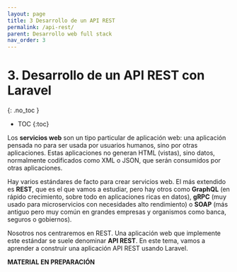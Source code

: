 ```yaml
---
layout: page
title: 3 Desarrollo de un API REST
permalink: /api-rest/
parent: Desarrollo web full stack
nav_order: 3
---
```

# 3. Desarrollo de un API REST con Laravel
{: .no_toc }

- TOC
{:toc}

Los **servicios web** son un tipo particular de aplicación web: una aplicación pensada no para ser usada por usuarios humanos, sino por otras aplicaciones. Estas aplicaciones no generan HTML (vistas), sino datos, normalmente codificados como XML o JSON, que serán consumidos por otras aplicaciones.

Hay varios estándares de facto para crear servicios web. El más extendido es **REST**, que es el que vamos a estudiar, pero hay otros como **GraphQL** (en rápido crecimiento, sobre todo en aplicaciones ricas en datos), **gRPC** (muy usado para microservicios con necesidades alto rendimiento) o **SOAP** (más antiguo pero muy común en grandes empresas y organismos como banca, seguros o gobiernos).

Nosotros nos centraremos en REST. Una aplicación web que implemente este estándar se suele denominar **API REST**. En este tema, vamos a aprender a construir una aplicación API REST usando Laravel.

**MATERIAL EN PREPARACIÓN**

<!--

## 6.1. ¿Qué es un servicio web?

### 6.1.1. Una definición de servicio web

Un **servicio web** es una aplicación web capaz de **comunicarse e intercambiar información con otra aplicación** (que denominaremos *cliente*) independientemente de la plataforma en la que cada una se ejecute.

Es decir, el servicio web puede estar programado en PHP y correr bajo un sistema operativo GNU/Linux y el cliente puede estar programado con C# y correr bajo un Windows, y deberían ser capaces de comunicarse y trabajar juntas. Pero es importante que quede claro que, en este caso, la aplicación web (servidor) y la aplicación cliente *son dos aplicaciones diferentes*.

Los mensajes que las aplicaciones se intercambian generalmente tienen formato **XML** o **JSON**.

Existen dos estándares principales en la industria para implementar servicios web, denominados **SOAP** y **REST**. A lo largo el tema, vamos a aprender cómo funciona cada uno de ellos.

### 6.1.2. Diferencias entre servicios web y aplicaciones web

Llegados a este punto, puede que estés pensando: "Vale, pero ¿en qué se diferencia todo esto de una aplicación web MVC? ¿No intercambian también el cliente y el servidor información independientemente de la plataforma en la que se ejecuta cada uno?".

Pues sí, pero hay algunas **diferencias fundamentales entre un *servicio web* y una *aplicación web***:

* Una aplicación web está diseñada para que un ser humano interactúe con ella a través de un interfaz DHTML. Un servicio web, en cambio, está pensado para que lo use otra aplicación informática (el cliente), no necesariamente un ser humano.
* Por ese motivo, los servicios web suelen carecer de interfaz de usuario y no producen salidas HTML legibles. Es decir, un servicio web puro **no suele tener vistas**.
* En cambio, los servicios web suelen producir salidas XML o JSON, pensadas para que los clientes las procesen. Una aplicación web, en cambio, solo responde con XML o JSON cuando recibe una petición Ajax, algo que veremos en el tema siguiente.

Por lo demás, un servicio web puede tener una arquitectura *aproximadamente* MVC, y digo *aproximadamente* porque el servicio web, como acabo de contarte, carece de vistas. Pero puede seguir conservando sus controladores y sus modelos. Los controladores se encargarán de convertir los datos de los modelos a JSON o XML y devolverlos al cliente.

## 6.2. SOAP

**SOAP (Single Object Access Protocol)** es un mecanismo estandarizado para la implementación, descripción y publicación de servicios en red.

SOAP establece el modo en el que deben comportarse el cliente y el servidor para hablar entre sí, así como la forma en la que el servidor debe dar a conocer sus servicios.

### 6.2.1. La pila de protocolos de SOAP

El estándar **SOAP** define una serie de protocolos de niveles de abstracción crecientes. Esta colección de protocolos suele denominarse **pila de protocolos SOAP**, y son los siguientes:

Nivel de abstracción|Protocolo
-|-
Nivel de descubrimiento|UDDI
-|-
Nivel de publicación|UDDI
-|-
Nivel de descripción|WSDL
-|-
Nivel de mensajería|SOAP
-|-
Nivel de red|TCP, SMTP, FTP, etc

Como ves, SOAP solo es uno de los protocolos de la pila, aunque todo el tinglado recibe el nombre "SOAP" por extensión.

Vamos a explicar brevemente en qué consiste cada protocolo de la pila, y lo vamos a hacer, como en otras ocasiones, por medio de unos ejemplos en lugar de perdernos en largas y farragosas explicaciones.

### 6.2.2. Los protocolos SOAP y WSDL

Para entender cómo funciona el **protocolo SOAP** (el más importante de la pila, como ya te habrás imaginado por su nombre) y, en menor medida, el **protocolo WSDL**, vamos a implementar tres ejemplos de servicios web muy sencillos:

* En el primero veremos cómo construir un servidor que devuelva colecciones de datos en forma de array.
* En el segundo veremos cómo puede un servidor devolver datos con estructura más compleja formateados con JSON.
* En el tercero montaremos un pequeño servidor con WSDL.

#### Ejemplo 1: Consulta de una BD de marcas y modelos de coches

Vamos a programar un servicio web muy simple capaz de servir a los clientes que nos lo pidan un listado de las **marcas de coches** que existen y otro con los **modelos** registrados que pertenecen a una marca en concreto.

El servidor, por lo tanto, necesita dos funciones:

* obtenerMarcas
* obtenerModelos($idMarca)

Aquí ya se ve la primera diferencia con REST: ni los nombres de los métodos están estandarizados, ni hay una colección de métodos predefinidos para cada tipo de recurso. Cuando veamos REST en el siguiente apartado, entenderás mejor qué significa esta afirmación.

El cliente, como es lógico, debe conocer cómo utilizar el servidor. Esto puede hacerse mediante el protocolo WSDL (que ya veremos un poco después) o por otras vías más tradicionales: documentación de la API, guía del desarrollador, manual de usuario...

En estos ejemplos, tanto el servidor como el cliente estarán escritos en PHP. Por supuesto, puede usarse cualquier otro lenguaje para ello, en particular en el lado del cliente. Para saber cómo hacer un cliente SOAP en otros lenguajes, consulta la documentación de tu lenguaje preferido.

**EN EL LADO DEL SERVIDOR** necesitaremos crear un objeto de tipo *SoapServer* y definir los métodos a los que el servidor va a responder. La clase *SoapServer* forma parte de la biblioteca de clases estándar de PHP y debería estar disponible en tu servidor a partir de PHP5.

Vamos a empezar por los métodos. Crearemos un fichero (por ejemplo, llamado **GestionAutomoviles.class.php**) en cuyo interior escribiremos una clase con los métodos que necesitemos. Para nuestro ejemplo de marcas y modelos de coches, podría ser algo así:

```php
class GestionAutomoviles
{
  public function obtenerMarcas()
    {
      $db = new mysqli(<datos-de-la-conexión>);

      $marcas = array();
      if( $db )
      {
        $result = $db->query('select id, marca from marcas');
        while( $row = $result->fetch_array() )
          $marcas[$row['id']] = $row['marca'];
        $db->close();
      }

      return $marcas;
    }
    
    public function obtenerModelos($idMarca)
    {		
      $db = new mysqli(<datos-de-la-conexión>);
      $modelos = array();

      if( $marca !== 0 )
      {
        $result = $db->query('select id, modelo from modelos
                                where marca = ' . $idMarca );
        while( $row = $result->fetch_array() )
            $modelos[$row['id']] = $row['modelo'];
      }
      $db->close();
      return $modelos;
    }
}
```

Ahora, en otro archivo aparte que llamaremos, por ejemplo, **webservice.php**, *registramos el servicio* usando la clase *SoapServer* de PHP y asignándole la clase anterior, *GestionAutomoviles*. Se hace así:

```php
<?php
   include 'GestionAutomoviles.class.php';
   $soap = new SoapServer(null, array('uri' => 'http://localhost/'));
   $soap->setClass('GestionAutomoviles');
   $soap->handle();
?>
```

Si observas el constructor de *SoapServer* verás que tiene dos argumentos:

* El **fichero WSDL** donde se describe el servicio. Como aún no vamos a usar fichero WSDL, ese argumento lo dejaremos a *null* por ahora.
* La **URI** donde el servidor va a estar escuchando. Puede ser el directorio raíz de nuestro servidor o cualquier subdirectorio o archivo. En el ejemplo, hemos puesto simplemente *localhost*, pero tú tendrás que adaptarlo a tu servidor.

**EN EL LADO DEL CLIENTE**: para comprobar que nuestro servidor SOAP funciona bien, necesitamos crear un secillo cliente que consuma ese servicio. Como hemos dicho antes, esta parte también la vamos a programar en PHP, aunque podría hacerse en cualquier otro lenguaje con soporte SOAP.

Necesitamos crear un objeto de tipo *SoapClient*:

```php
$soapS = new SoapServer(null, "URI del servidor");
```

Nuevamente, el primer argumento del constructor es el fichero WSDL. Como aún no trabajamos con ellos, lo dejamos a null. Si tuviéramos fichero WSDL, no necesitaríamos indicar la URI del servidor, porque el propio fichero WSDL lo establecería de forma inequívoca.

Una vez hecho eso, podemos consumir los servicios del cliente. Por ejemplo: 

```php
<?php
   $client = new SoapClient(null, array('uri' => 'http://localhost/',
       'location' => 'http://localhost/<ruta>/webservice.php'));
   $marcas = $client->obtenerMarcas();
   foreach($marcas as $key => $value )
      echo $value;   
?>
```

Fíjate en la manera en la que hemos indicado la localización del servidor: en un array, le decimos a *SoapClient* su ubicación y la ruta de acceso al fichero que maneja el servicio (en nuestro ejemplo, webservice.php).

#### Ejemplo 2: Lista de libros de una biblioteca.

El ejemplo anterior funciona porque tanto cliente como servidor trabajan en PHP. Pero si el cliente no fuera PHP, podría tener problemas al recibir los datos de respuesta del servidor, que son arrays PHP.

Lo más adecuado cuando se responden datos complejos es enviarlos en algún formato estándar de intercambio de información, como **XML o JSON**.

En este nuevo ejemplo, vamos a crear un servidor que nos devuelva la **lista de libros de una biblioteca** (lo que incluirá el id, el título y el ISBN de cada libro) empaquetada en un string **JSON**.

De momento, tampoco usaremos WSDL (fichero de descripción del servicio).

**LADO DEL SERVIDOR** 

Definimos los métodos de nuestro servidor (archivo *libros.class.php*). En este ejemplo, solo habrá un método :

```php
class libros
{
      private function getLibrosJSON()
      {
         $sql = "SELECT * FROM libros";
         $db = new dbAbstract();  // Suponemos que existe una capa
                                  // de abstracción de datos
         return json_encode($db->consulta($sql));
     }
     ...aquí irían más métodos que pudiera tener el servidor
}
```     
     
Después, registramos el servidor (archivo *libros.server.php*):

```php
<?php
   include 'libros.class.php';
   $soap = new SoapServer(null, array('uri' => 'http://localhost/'));
   $soap->setClass('libros');
   $soap->handle();
?>
```

**LADO DEL CLIENTE**

De nuevo, lo vamos a crear en PHP, que es el lenguaje con el que estamos trabajando, pero podrías programarlo con cualquier otro lenguaje de programación de tu elección. 

```php
<?php
   $client = new SoapClient(null, array('uri' => 'http://localhost/',
       'location' => 'http://localhost/libros.server.php'));
   $listaLibros = $libros->getLibrosJSON();
?>
```

A partir de ahí, el cliente dispondrá en la variable *$listaLibros* de la información recibida del servidor (id, titulo, isbn de todos los libros) empaquetada en formato JSON.

#### Ejemplo 3: Servicio de calculadora

Este será un servicio mucho más simple y hasta un poco tontorrón, pero no te lo tomes a mal: solo es un ejemplo.

El servicio simple y tontorrón proporcionará dos métodos:

* **sumar (op1, op2)** -> Devuelve la suma de op1 y op2
* **restar (op1, op2)** -> Devuelve la diferencia entre op1 y op2

Y va a ser un servicio muy simple y tontorrón porque, ahora sí, **usaremos WSDL para definir el servicio** y que los clientes sepan cómo usarlo. Así será más fácil que entiendas la estructura de estos ficheros, que no son nada fáciles de entender porque no están escritos para que los lean personas, sino otros programas.

**LADO DEL SERVIDOR**

El código de este servidor es extremadamente simple. Fíjate en que ahora, el crear el objeto SoapServer, sí indicamos el nombre del archivo WSDL (*calculadora.wsdl*):

```php
<?php
   $server = new SoapServer("calculadora.wsdl");
 
   function sumar($operando1,$operando2){
      return $operando1 + $operando2;
   }
 
   function restar($operando1,$operando2){
      return $operando1 - $operando2;
   }
 
   $server->AddFunction("sumar");
   $server->AddFunction("restar");
   $server->handle();
?>
```

**LADO DEL CLIENTE**

El cliente lo volveremos a programar en PHP, aunque ya sabes que puedes programarlo en cualquier otro lenguaje.

Fíjate en que también indicamos el archivo WSDL al crear el objeto *SoapClient*, y no es necesario informarle de nada más porque el archivo WSDL ya contiene todo lo necesario para que el cliente sepa conectarse al servidor:

```php
<?php
 $clienteSOAP = new SoapClient('http://ejemplo.com/test/wsdl/calculadora.wsdl');
 
 // Vamos a probar el servidor con un par de llamadas de ejemplo
 $resultado_suma = $clienteSOAP->sumar(4.75, 12.5);
 $resultado_resta = $clienteSOAP->restar(4.75, 12.5);
 
 echo "La suma es: " . $resultado_suma . "<br>";
 echo "La resta es: " . $resultado_resta . "<br>";
?>
```

**DOCUMENTO WSDL**

El documento WSDL es un archivo de texto alojado en el servidor donde se describen todos los aspectos del servicio:

* Los **mensajes** que se pueden intercambiar entre el cliente y el servidor.
* Los **argumentos** y tipos de datos de esos mensajes.
* Las **operaciones** y sus tipos
* Las **rutas** donde puede encontrarse el servidor

Se trata de un documento en formato XML que resulta bastante farragoso de leer, así que tómatelo con calma (ahora entenderás por qué hemos elegido un servicio tan simple como el de este ejemplo para ver su archivo WSDL: si usáramos un servicio más realista, el archivo resultaría un monstruo de miles de líneas).

Aquí lo tienes:

```xml
  <message name="calculadoraPeticion">
    <part name="operando1" type="xsd:float" />
    <part name="operando2" type="xsd:float" />
  </message>
 
  <message name="calculadoraRespuesta">
    <part name="respuesta" type="xsd:float" />
  </message>

  <portType name="calculadoraPort">
    <operation name="sumar">
      <input message="tns:calculadoraPeticion" />
      <output message="tns:calculadoraRespuesta" />
    </operation>
    <operation name="restar">
      <input message="tns:calculadoraPeticion" />
      <output message="tns:calculadoraRespuesta" />
    </operation>
  </portType>

  <binding name="calculadoraBinding" type="tns:calculadoraPort">
    <soap:binding style="rpc" />
    <operation name="sumar">
        <soap:operation soapAction="urn:calculadora#sumar" />
        <input>
          <soap:body use="encoded" namespace="urn:calculadora" />
        </input>
        <output>
          <soap:body use="encoded" namespace="urn:calculadora" />
        </output>
    </operation>
    <operation name="restar">
        <soap:operation soapAction="urn:calculadora#restar" />
        <input>
          <soap:body use="encoded" namespace="urn:calculadora"/>
        </input>
       <output>
          <soap:body use="encoded" namespace="urn:calculadora"/>
        </output>
    </operation>
  </binding>
  
  <service name="calculadoraServicio">
    <port name="calculadoraPort" binding="tns:calculadoraBinding">
      <soap:address location="http://ejemplo.com/test/wsdl/calculadora_server.php" />
    </port>
  </service>
```

Escribir los documentos WSDL a mano es casi imposible. Y hacerlo sin cometer errores, es imposible del todo. Para eso existen **herramientas automatizadas** que toman el archivo con la clase que contiene los métodos del servicio y generan automáticamente el archivo WSDL.

Puedes encontrar estas herramientas de creación automática del archivo WSDL en cualquier IDE avanzado (como Netbeans o Eclipse) y también en muchos sitios web.

Por lo tanto, no es un documento que vayas a tener que redactar tú, ni siquiera que leer tú: se trata de una descripción del servicio escrita por y para programas informáticos. Por eso no tiene un formato demasiado legible para un humano.
  
### 6.2.3. UDDI

Este protocolo, que también forma parte de la pila SOAP, es muy fácil de explicar.

*Olvídate de que existe*. 

Fin de la explicación. Fácil, ¿verdad?

Por si esta explicación te sabe a poco, te diré que UDDI fue un intento de la industria por estandarizar repositorios de servicios, de manera que cualquier cliente pudiera lanzar una petición a la red para descubrirlos y usarlos.

Imagina que tienes una web que necesita conocer la previsión del tiempo en una zona, la que sea. Puedes localizar un servicio web que te proporcione esa información (ya sea de forma gratuita o mediante una suscripción, eso es irrelevante). Hay, de hecho, muchos servidores que ofrecen este servicio, empezando por el de la Agencia Estatal de Meteorología de España.

Para usar ese servicio, tienes que conocer el servidor que lo ofrece y luego bucear en su API para avieriguar cómo narices debes pedirle la información y en qué formato te la va a devolver. Y, una vez hecho eso, ya estás listo para programar tu cliente y consumir ese servicio.

Pues bien: el servicio UDDI buscaba implementar una manera para que el servidor publicara el tipo de servicio que oferta y los clientes pudieran escanear la red en busca de esos servicios, para luego seleccionar uno y lanzar peticiones contra él, todo ello de forma automatizada y transparente al programador.

Era una idea interesante, ¿verdad? Pero murió hace mucho. De hecho, entró en punto muerto en el año 2006, cuando Microsoft e IBM decidieron abandonar el proyecto.

Así que, lo dicho: aunque en teoría el protocolo UDDI forma parte de la pila SOAP, puedes actuar como si no existiera.

## 6.3. REST

### 6.3.1. ¿Qué es REST?

**REST (Representational State Transfer)** es un mecanismo de intercambio de información entre clientes y servidores de una red.

A diferencia de SOAP, está orientado a los datos, esto es, proporciona siempre los mismos tipos de acceso a los recursos, sin posibilidad de definir nuevas operaciones.

Por esa razón se dice que **REST está orientado a los datos** mientras que **SOAP está orientado a los procesos**.

Actualmente, gran parte de las APIs, ya sean públicas o privadas, se programan según el diseño REST para que los programadores que las usen sepan qué esperar de la API sin necesidad de consultar farragosas páginas de documentación o de pelearse con el servidor mediante el infalible método de ensayo y error.

### 6.3.2. Las 7 operaciones REST

Un servidor REST debe implementar **siete operaciones de acceso a cada tipo de recurso**. 

Si no las implementa, ya no es REST. Podrá ser *aproximadamente* REST, pero no REST.

Los nombres de las operaciones, los datos que se esperan que se devuelvan y el verbo http de acceso deben respetarse escrupulosamente.

Imagina que estamos programando un servidor REST para acceder, por ejemplo, a un recurso llamado *Producto* dentro de una aplicación más grande (por ejemplo, una tienda online). En la siguiente tabla tienes las siete operaciones que un servidor REST puede realizar con ese recurso, es decir, con los productos de la base de datos. También te indico qué significa cada operación y un ejemplo típico de la URL que permitirá el acceso a través de https.

|Operación|Significado|Verbo|URL típica|
|---|---|---|---|
|index|Mostrar todos los producto|GET|https://servidor/producto/|
|show|Mostrar un producto|GET|https://servidor/producto/id|
|create|Mostrar formulario de creación de un producto|GET|https://servidor/producto/create|
|store|Crear un producto con los datos procedentes de un formulario|POST|https://servidor/producto/store|
|edit|Mostrar el formulario de edición de un producto|GET|https://servidor/producto/edit/id|
|update|Actualizar el producto con los datos procedentes del formulario|PUT o PATCH|https://servidor/producto/update/id|
|destroy|Eliminar un producto|DELETE|https://servidor/producto/destroy/id|

Hay una excepción a esta regla: las operaciones *create* y *edit* podrían no estar disponibles en algunas APIs REST, cuando estas estén diseñadas para que las usen otras aplicaciones y no seres humanos.

Soy consciente de que esta tabla necesita algunas explicaciones adicionales, así que vamos a ello.

En primer lugar, ¿qué es eso de los *verbos* que figura en cada petición?

### 6.3.3. Los verbos http: GET, POST, PUT, PATCH y DELETE

El protocolo http define dos tipos de petición al servidor, GET y POST. El estándar REST aumenta estos tipos en otros tres: PUT, PATCH y DELETE.

Veamos qué significa exactamente cada uno:

* **GET** se utiliza para *solicitar* datos al servidor. Por ejemplo: "Dame toda la información de un producto".
* **POST** se utiliza para *enviar* datos al servidor. Por ejemplo: "Aquí tienes toda la información de un producto; anda, almacénalo en tu base de datos".
* **PUT/PATCH** se utiliza para solicitar al servidor la modificación de datos que ya existen. Por ejemplo: "Este es el nuevo precio de un producto que ya estaba en tu base de datos. Tómalo y actualízalo".

   Si se van a actualizar *todos* los datos de un producto, se utiliza *PUT*. Si se va a actualizar solo *una parte* de los datos de un producto, se utiliza *PATCH*.

* **DELETE** se usa para solicitar la eliminación de datos en el servidor. Por ejemplo: "Elimina este producto".

Por ese motivo, en algunas URLs de la tabla anterior enviamos un id como parte de la ruta. Ese id indicará al servidor qué producto le estamos pidiendo que nos busque, modifique o elimine.

Una moraleja tal vez imprevista de esta tabla es que nunca deberías enviar datos al servidor mediante GET, puesto que GET solo tendría que usarse para *obtener* datos del servidor.

Otra moraleja es que el propio verbo de la petición http ya contiene información sobre lo que se le está pidiendo hacer al servidor. De hecho, en un servidor REST, contiene información fundamental. Por eso es tan importante respetar las convenciones.

Si ya has trabajado con HTML antes, seguro que conocías el significado de GET y POST, pero probablemente nunca habías oído hablar de PUT, PATCH y DELETE, ¿verdad?

### 6.3.4. El problema de PUT, PATCH y DELETE

Cuando solicitamos una URL a un servidor sin indicar otra cosa, el protocolo http/https asumirá que se trata de una petición GET.

Si en un formulario indicamos que el método de envío de los datos al servidor es POST, los datos que el usuario rellene en ese formulario se enviarán al servidor mediante POST, como parte del paquete http, en una zona especialmente dedicada a empaquetarlos:

```html
<form action='http://servidor/lo-que-sea' method='POST'>
...cuerpo del formulario
</form>
```

Pero **con HTML5 *no hay manera de hacer una petición al servidor por PUT, por PATACH o por DELETE***.

Esto se debe a que la implementación actual de http no contempla los verbos PUT, PATCH ni DELETE. Sin embargo, **en el estándar REST estos verbos son fundamentales**. 

Como a nosotros nos interesa construir servidores REST con acceso por http, es decir, vía web, aquí tenemos un grave problema.

Mientras llega una nueva implementación de http y/o de HTML, **este problema tiene dos soluciones temporales**:

* Sustituir las llamadas con PUT, PATCH o DELETE por llamadas POST convencionales. Esto hará que, en la práctica, nuestro servidor deje de ser REST, claro.
* Parchear las llamadas con PUT, PATCH o DELETE mediante un campo oculto (de tipo *hidden*) en el formulario. Esta es la forma en la que se realizan las implementaciones REST vía web en la actualidad. Tienes un ejemplo en este formulario:

```html
<form action='http://servidor/lo-que-sea' method='POST'>
   <input type='hidden' name='_method' value='PUT'>
   ...cuerpo del formulario...
</form>
```

Tal vez recuerdes que esto es exactamente lo que hace Laravel para implementar llamadas mediante PUT, PATCH o DELETE. ¿Qué dices? ¿Que no te acuerdas? Entonces quizá sea el momento de que retrocedas y repases un poco el enrutador de Laravel.

### 6.3.5. REST y RESTful: ¿hay alguna diferencia?

Puede que hayas leído en algún sitio esa palabreja: RESTful. ¿Significa lo mismo que REST? ¿Qué diferencia hay?

En realidad, es casi lo mismo:

* **REST** se refiere a una **aplicación web** con una arquitectura como la que hemos estado comentando en los epígrafes anteriores.
* **RESTful** se refiere a **una API** que respeta la arquitectura REST. No una aplicación web, sino una API. Es decir, RESTful se refiere a un *servicio web*, pensado para responder a otros programas, no a usuarios humanos.

RESTful y JSON tienen una relación especial: todas **las APIs RESTful devuelven sus datos formateados en JSON**.

Entiéndeme: si a tu servidor le llega una petición de tipo GET a través de una ruta como esta: ```https://servidor/producto/18```, no hay nada que te impida devolver los datos del producto 18 formateados en XML, por ejemplo, pero tienes que ser consciente de que tu API habrá dejado de ser RESTful.

El ejemplo típico de servidor RESTful es el que usan las **aplicaciones OVA (*one-view-application*)**. Estas aplicaciones, una vez cargada la vista principal, hacen toda la comunicación con el servidor mediante Ajax, sin abandonar jamás esa vista. 

Las aplicaciones OVA lanzan peticiones al servidor y este responde mediante JSON en lugar de con vistas completas. Una aplicación así, en el lado del cliente, se está comportando como un consumidor de servicios y, en el lado del servidor, como una API.

Veremos Ajax en el capítulo siguiente y aprenderemos a construir aplicaciones OVA, que son cada vez más frecuentes. En estos casos, el lado del cliente y el lado del servidor *actúan como aplicaciones independientes*, conectadas solo por la API (aunque la experiencia del usuario sea la de encontrarse ante una única aplicación). Por ese motivo, hay programadores/as que se especializan en desarrollo en el lado del cliente (**front-end**) y otros que se especializan en desarrollo en el lado del servidor (**back-end**).

Conclusión: si vas a desarrollar una API, es buena idea que sea RESTful. En ese caso, cada vez que tengas que devolver un producto (o lo que sea) formateado en JSON desde tu controlador, es mejor que te olvides de las vistas y te limites a hacer algo así:

```php
public function show($id) {
   $producto = modelo-de-productos::get($id); // Obtenemos los datos del producto $id pidiéndoselos a nuestro modelo
   echo json_encode($producto);
}
```

### 6.3.6. REST vs SOAP

Ya sabemos en qué consisten las dos grandes arquitecturas para construir servicios web. Ahora, la pregunta del millón: ¿cuál es mejor de las dos?

**SOAP es más flexible que REST**: permite definir nuevas operaciones sobre los recursos, mientras que REST está limitado a las 7 operaciones predefinidas.

**REST es mucho más sencillo de usar e implementar que SOAP**: las operaciones son bien conocidas y no es necesario describirlas (WSDL) ni publicarlas de ningún modo. Para usar un servidor REST, no hay que estudiarse ninguna API ni pelearse con estructuras de datos desconocidas.

Por todo ello, para la mayor parte de las aplicaciones REST es más que suficiente, y de ahí su mayor implantación en la actualidad.

### 6.3.7. Algunos trucos para implementar un servidor REST

Para implementar un servidor REST (o RESTful, si se trata de una API pura) basta con:

* Crear una arquitectura MVC para los recursos/datos que deseemos servir.

   Recuerda que, con Laravel, esto se puede conseguir con el comando:

```
$ php artisan make:controller --resource <controlador>
```

* En lugar de mostrar los recursos en una vista, los devolveremos al cliente mediante JSON con un sencillo *echo* (recuerda que esa salida la recibirá el cliente, no un ser humano)

   Si estamos trabajando con Laravel, en lugar de ```return view()``` usaremos ```return response()->json(<datos>)``` al final de cada método del controlador. Laravel se encargará de enviar ese valor devuelto al cliente.

* Es importante respetar los nombres de las peticiones HTTP (create, store, edit, update, etc), así como los verbos (GET, POST, PUT, PATCH o DELETE), puesto que serán los que el cliente utilice.




-->